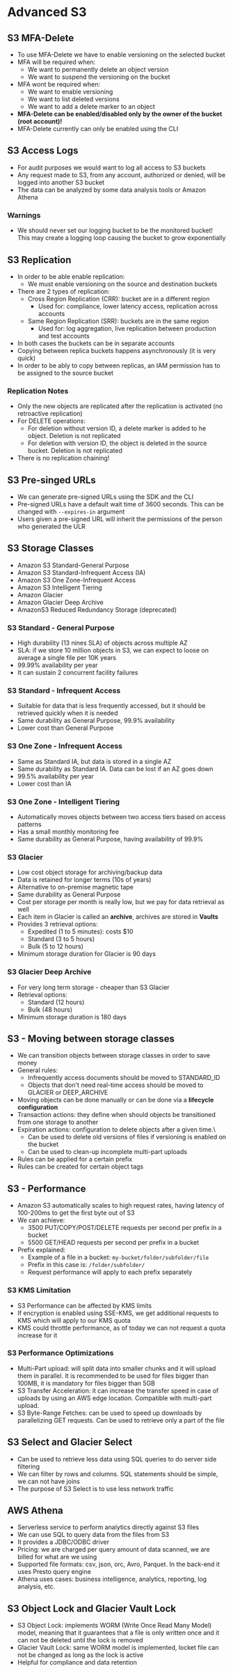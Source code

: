 # Advanced S3

## S3 MFA-Delete

- To use MFA-Delete we have to enable versioning on the selected bucket
- MFA will be required when:
    - We want to permanently delete an object version
    - We want to suspend the versioning on the bucket
- MFA wont be required when:
    - We want to enable versioning
    - We want to list deleted versions
    - We want to add a delete marker to an object
- **MFA-Delete can be enabled/disabled only by the owner of the bucket (root account)!**
- MFA-Delete currently can only be enabled using the CLI

## S3 Access Logs

- For audit purposes we would want to log all access to S3 buckets
- Any request made to S3, from any account, authorized or denied, will be logged into another S3 bucket
- The data can be analyzed by some data analysis tools or Amazon Athena

### Warnings

- We should never set our logging bucket to be the monitored bucket! This may create a logging loop causing the bucket to grow exponentially

## S3 Replication

- In order to be able enable replication:
    - We must enable versioning on the source and destination buckets
- There are 2 types of replication:
    - Cross Region Replication (CRR): bucket are in a different region
        - Used for: compliance, lower latency access, replication across accounts
    - Same Region Replication (SRR): buckets are in the same region
        - Used for: log aggregation, live replication between production and test accounts
- In both cases the buckets can be in separate accounts
- Copying between replica buckets happens asynchronously (it is very quick)
- In order to be ably to copy between replicas, an IAM permission has to be assigned to the source bucket

### Replication Notes

- Only the new objects are replicated after the replication is activated (no retroactive replication)
- For DELETE operations:
    - For deletion without version ID, a delete marker is added to he object. Deletion is not replicated
    - For deletion with version ID, the object is deleted in the source bucket. Deletion is not replicated
- There is no replication chaining!

## S3 Pre-singed URLs

- We can generate pre-signed URLs using the SDK and the CLI
- Pre-signed URLs have a default wait time of 3600 seconds. This can be changed with `--expires-in` argument
- Users given a pre-signed URL will inherit the permissions of the person who generated the ULR

## S3 Storage Classes

- Amazon S3 Standard-General Purpose
- Amazon S3 Standard-Infrequent Access (IA)
- Amazon S3 One Zone-Infrequent Access
- Amazon S3 Intelligent Tiering
- Amazon Glacier
- Amazon Glacier Deep Archive
- AmazonS3 Reduced Redundancy Storage (deprecated)

### S3 Standard - General Purpose

- High durability (13 nines SLA) of objects across multiple AZ
- SLA: if we store 10 million objects in S3, we can expect to loose on average a single file per 10K years
- 99.99% availability per year
- It can sustain 2 concurrent facility failures

### S3 Standard - Infrequent Access

- Suitable for data that is less frequently accessed, but it should be retrieved quickly when it is needed
- Same durability as General Purpose, 99.9% availability
- Lower cost than General Purpose

### S3 One Zone - Infrequent Access

- Same as Standard IA, but data is stored in a single AZ
- Same durability as Standard IA. Data can be lost if an AZ goes down
- 99.5% availability per year
- Lower cost than IA

### S3 One Zone - Intelligent Tiering

- Automatically moves objects between two access tiers based on access patterns
- Has a small monthly monitoring fee
- Same durability as General Purpose, having availability of 99.9%

### S3 Glacier

- Low cost object storage for archiving/backup data
- Data is retained for longer terms (10s of years)
- Alternative to on-premise magnetic tape
- Same durability as General Purpose
- Cost per storage per month is really low, but we pay for data retrieval as well
- Each item in Glacier is called an **archive**, archives are stored in **Vaults**
- Provides 3 retrieval options:
    - Expedited (1 to 5 minutes): costs $10
    - Standard (3 to 5 hours)
    - Bulk (5 to 12 hours)
- Minimum storage duration for Glacier is 90 days

### S3 Glacier Deep Archive

- For very long term storage - cheaper than S3 Glacier
- Retrieval options:
    - Standard (12 hours)
    - Bulk (48 hours)
- Minimum storage duration is 180 days

## S3 - Moving between storage classes

- We can transition objects between storage classes in order to save money
- General rules:
    - Infrequently access documents should be moved to STANDARD_ID
    - Objects that don't need real-time access should be moved to GLACIER or DEEP_ARCHIVE
- Moving objects can be done manually or can be done via a **lifecycle configuration**
- Transaction actions: they define when should objects be transitioned from one storage to another
- Expiration actions: configuration to delete objects after a given time.\ 
    - Can be used to delete old versions of files if versioning is enabled on the bucket
    - Can be used to clean-up incomplete multi-part uploads
- Rules can be applied for a certain prefix
- Rules can be created for certain object tags

## S3 - Performance

- Amazon S3 automatically scales to high request rates, having latency of 100-200ms to get the first byte out of S3
- We can achieve:
    - 3500 PUT/COPY/POST/DELETE requests per second per prefix in a bucket
    - 5500 GET/HEAD requests per second per prefix in a bucket
- Prefix explained:
    - Example of a file in a bucket: `my-bucket/folder/subfolder/file`
    - Prefix in this case is: `/folder/subfolder/`
    - Request performance will apply to each prefix separately

### S3 KMS Limitation

- S3 Performance can be affected by KMS limits
- If encryption is enabled using SSE-KMS, we get additional requests to KMS which will apply to our KMS quota
- KMS could throttle performance, as of today we can not request a quota increase for it

### S3 Performance Optimizations

- Multi-Part upload: will split data into smaller chunks and it will upload them in parallel. It is recommended to be used for files bigger than 100MB, it is mandatory for files bigger than 5GB
- S3 Transfer Acceleration: it can increase the transfer speed in case of uploads by using an AWS edge location. Compatible with multi-part upload.
- S3 Byte-Range Fetches: can be used to speed up downloads by parallelizing GET requests. Can be used to retrieve only a part of the file

## S3 Select and Glacier Select

- Can be used to retrieve less data using SQL queries to do server side filtering
- We can filter by rows and columns. SQL statements should be simple, we can not have joins
- The purpose of S3 Select is to use less network traffic

## AWS Athena

- Serverless service to perform analytics directly against S3 files
- We can use SQL to query data from the files from S3
- It provides a JDBC/ODBC driver
- Pricing: we are charged per query amount of data scanned, we are billed for what are we using
- Supported file formats: csv, json, orc, Avro, Parquet. In the back-end it uses Presto query engine
- Athena uses cases: business intelligence, analytics, reporting, log analysis, etc.

## S3 Object Lock and Glacier Vault Lock

- S3 Object Lock: implements WORM (Write Once Read Many Model) model, meaning that it guarantees that a file is only written once and it can not be deleted until the lock is removed
- Glacier Vault Lock: same WORM model is implemented, locket file can not be changed as long as the lock is active
- Helpful for compliance and data retention